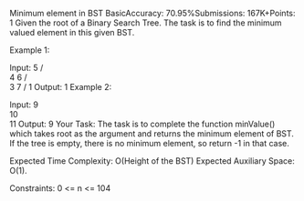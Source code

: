 Minimum element in BST
BasicAccuracy: 70.95%Submissions: 167K+Points: 1
Given the root of a Binary Search Tree. The task is to find the minimum valued element in this given BST.

Example 1:

Input:
5
/ \
 4 6
/ \
 3 7
/
1
Output: 1
Example 2:

Input:
9
\
 10
\
 11
Output: 9
Your Task:
The task is to complete the function minValue() which takes root as the argument and returns the minimum element of BST. If the tree is empty, there is no minimum element, so return -1 in that case.

Expected Time Complexity: O(Height of the BST)
Expected Auxiliary Space: O(1).

Constraints:
0 <= n <= 104
